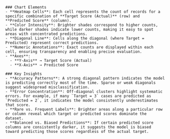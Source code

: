 
    ### Chart Elements
    - **Heatmap Cells**: Each cell represents the count of records for a specific combination of **Target Score (Actual)** (row) and **Predicted Score** (column).
    - **Color Intensity**: Brighter shades correspond to higher counts, while darker shades indicate lower counts, making it easy to spot areas with concentrated predictions.
    - **Diagonal Line**: Cells along the diagonal (where Target = Predicted) represent correct predictions.
    - **Numeric Annotations**: Exact counts are displayed within each cell, ensuring transparency and enabling precise evaluation.
    - **Axes**:
      - **Y-Axis** → Target Score (Actual)
      - **X-Axis** → Predicted Score

    ### Key Insights
    - **Accuracy Patterns**: A strong diagonal pattern indicates the model is predicting correctly most of the time. Sparse or weak diagonals suggest widespread misclassification.
    - **Error Concentration**: Off-diagonal clusters highlight systematic errors. For example, if many `Target = 3` cases are predicted as `Predicted = 2`, it indicates the model consistently underestimates that score.
    - **Rare vs. Frequent Labels**: Brighter areas along a particular row or column reveal which target or predicted scores dominate the dataset.
    - **Balanced vs. Biased Predictions**: If certain predicted score columns are consistently darker, it suggests the model is biased toward predicting those scores regardless of the actual target.
    